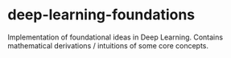 # deep-learning-foundations

Implementation of foundational ideas in Deep Learning. Contains mathematical derivations / intuitions of some core concepts. 
